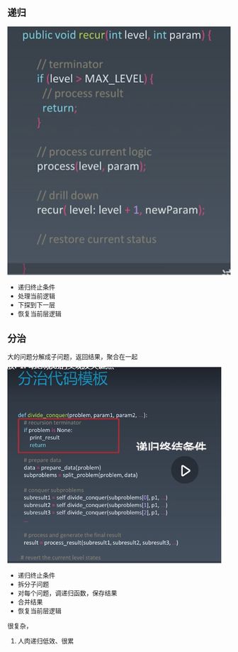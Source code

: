 ## 递归

![image-20201002214436538](upload\image-20201002214436538.png)

- 递归终止条件
- 处理当前逻辑
- 下探到下一层
- 恢复当前层逻辑

## 分治

大的问题分解成子问题，返回结果，聚合在一起

![image-20201002214709317](upload\image-20201002214709317.png)

- 递归终止条件
- 拆分子问题
- 对每个问题，调递归函数，保存结果
- 合并结果
- 恢复当前层逻辑



很复杂，

1. 人肉递归低效、很累